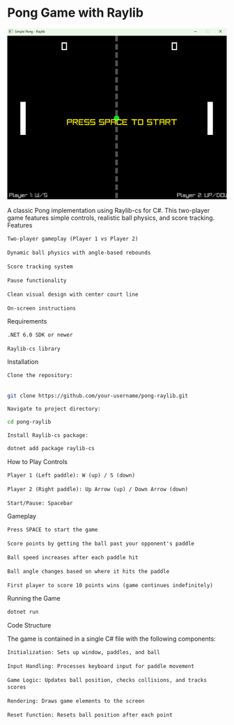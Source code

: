 # Pong Game with Raylib

![Pong Game Screenshot](Pong.png)

A classic Pong implementation using Raylib-cs for C#. This two-player game features simple controls, realistic ball physics, and score tracking.
Features

    Two-player gameplay (Player 1 vs Player 2)

    Dynamic ball physics with angle-based rebounds

    Score tracking system

    Pause functionality

    Clean visual design with center court line

    On-screen instructions

Requirements

    .NET 6.0 SDK or newer

    Raylib-cs library

Installation

    Clone the repository:

```bash

git clone https://github.com/your-username/pong-raylib.git
```

    Navigate to project directory:

```bash
cd pong-raylib
```

    Install Raylib-cs package:

```bash
dotnet add package raylib-cs
```

How to Play
Controls

    Player 1 (Left paddle): W (up) / S (down)

    Player 2 (Right paddle): Up Arrow (up) / Down Arrow (down)

    Start/Pause: Spacebar

Gameplay

    Press SPACE to start the game

    Score points by getting the ball past your opponent's paddle

    Ball speed increases after each paddle hit

    Ball angle changes based on where it hits the paddle

    First player to score 10 points wins (game continues indefinitely)

Running the Game

```bash
dotnet run
```

Code Structure

The game is contained in a single C# file with the following components:

    Initialization: Sets up window, paddles, and ball

    Input Handling: Processes keyboard input for paddle movement

    Game Logic: Updates ball position, checks collisions, and tracks scores

    Rendering: Draws game elements to the screen

    Reset Function: Resets ball position after each point
